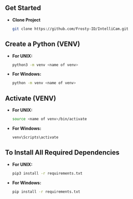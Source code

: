 ## Get Started

- **Clone Project**
  ```bash
  git clone https://github.com/Frosty-ID/IntelliCam.git

## Create a Python (VENV)

- **For UNIX:**
  ```bash
  python3 -m venv <name of venv>

- **For Windows:**
  ```bash
  python -m venv <name of venv>


## Activate (VENV)

- **For UNIX:**
  ```bash
  source <name of venv>/bin/activate

- **For Windows:**
  ```bash
  venv\Scripts\activate


## To Install All Required Dependencies

- **For UNIX:**
  ```bash
  pip3 install -r requirements.txt

- **For Windows:**
  ```bash
  pip install -r requirements.txt
